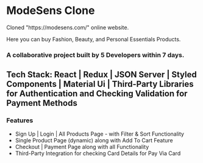 # ModeSens Clone
<p>Cloned "https://modesens.com/" online website.</p>
<p>Here you can buy Fashion, Beauty, and Personal Essentials Products.</p>
<h3>A collaborative project built by 5 Developers within 7 days.</h3>
<h2>Tech Stack: React | Redux | JSON Server | Styled Components | Material Ui | Third-Party Libraries for Authentication and Checking Validation for Payment Methods</h2>
<h3>Features</h3>
<ul>
<li>Sign Up | Login | All Products Page - with Filter & Sort Functionality</li>
<li>Single Product Page (dynamic) along with Add To Cart Feature</li>
<li>Checkout | Payment Page along with all Functionality</li>
<li>Third-Party Integration for checking Card Details for Pay Via Card</li>
</ul>